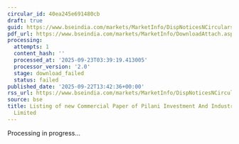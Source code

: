 ```yaml
---
circular_id: 40ea245e691480cb
draft: true
guid: https://www.bseindia.com/markets/MarketInfo/DispNoticesNCirculars.aspx?Noticeid={C049009E-8BCD-44E5-B942-09A0EFBAFCD7}&noticeno=20250922-38&dt=09/22/2025&icount=38&totcount=58&flag=0
pdf_url: https://www.bseindia.com/markets/MarketInfo/DownloadAttach.aspx?id=20250922-38&attachedId=
processing:
  attempts: 1
  content_hash: ''
  processed_at: '2025-09-23T03:39:19.413005'
  processor_version: '2.0'
  stage: download_failed
  status: failed
published_date: '2025-09-22T13:42:36+00:00'
rss_url: https://www.bseindia.com/markets/MarketInfo/DispNoticesNCirculars.aspx?Noticeid={C049009E-8BCD-44E5-B942-09A0EFBAFCD7}&noticeno=20250922-38&dt=09/22/2025&icount=38&totcount=58&flag=0
source: bse
title: Listing of new Commercial Paper of Pilani Investment And Industries Corporation
  Limited
---
```


Processing in progress...